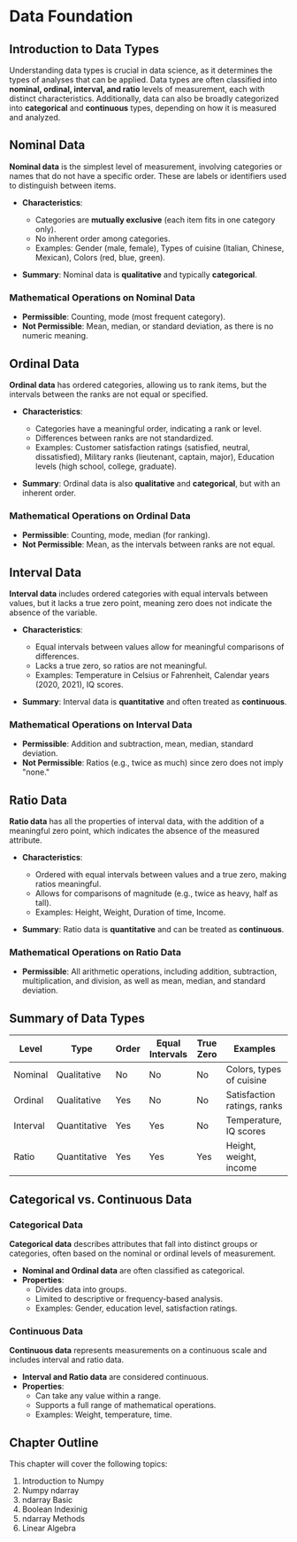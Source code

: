 # Data Foundation

## Introduction to Data Types

Understanding data types is crucial in data science, as it determines the types of analyses that can be applied. Data types are often classified into **nominal, ordinal, interval, and ratio** levels of measurement, each with distinct characteristics. Additionally, data can also be broadly categorized into **categorical** and **continuous** types, depending on how it is measured and analyzed.

## Nominal Data

**Nominal data** is the simplest level of measurement, involving categories or names that do not have a specific order. These are labels or identifiers used to distinguish between items.

- **Characteristics**:

  - Categories are **mutually exclusive** (each item fits in one category only).
  - No inherent order among categories.
  - Examples: Gender (male, female), Types of cuisine (Italian, Chinese, Mexican), Colors (red, blue, green).

- **Summary**: Nominal data is **qualitative** and typically **categorical**.

### Mathematical Operations on Nominal Data

- **Permissible**: Counting, mode (most frequent category).
- **Not Permissible**: Mean, median, or standard deviation, as there is no numeric meaning.

## Ordinal Data

**Ordinal data** has ordered categories, allowing us to rank items, but the intervals between the ranks are not equal or specified.

- **Characteristics**:

  - Categories have a meaningful order, indicating a rank or level.
  - Differences between ranks are not standardized.
  - Examples: Customer satisfaction ratings (satisfied, neutral, dissatisfied), Military ranks (lieutenant, captain, major), Education levels (high school, college, graduate).

- **Summary**: Ordinal data is also **qualitative** and **categorical**, but with an inherent order.

### Mathematical Operations on Ordinal Data

- **Permissible**: Counting, mode, median (for ranking).
- **Not Permissible**: Mean, as the intervals between ranks are not equal.

## Interval Data

**Interval data** includes ordered categories with equal intervals between values, but it lacks a true zero point, meaning zero does not indicate the absence of the variable.

- **Characteristics**:

  - Equal intervals between values allow for meaningful comparisons of differences.
  - Lacks a true zero, so ratios are not meaningful.
  - Examples: Temperature in Celsius or Fahrenheit, Calendar years (2020, 2021), IQ scores.

- **Summary**: Interval data is **quantitative** and often treated as **continuous**.

### Mathematical Operations on Interval Data

- **Permissible**: Addition and subtraction, mean, median, standard deviation.
- **Not Permissible**: Ratios (e.g., twice as much) since zero does not imply "none."

## Ratio Data

**Ratio data** has all the properties of interval data, with the addition of a meaningful zero point, which indicates the absence of the measured attribute.

- **Characteristics**:

  - Ordered with equal intervals between values and a true zero, making ratios meaningful.
  - Allows for comparisons of magnitude (e.g., twice as heavy, half as tall).
  - Examples: Height, Weight, Duration of time, Income.

- **Summary**: Ratio data is **quantitative** and can be treated as **continuous**.

### Mathematical Operations on Ratio Data

- **Permissible**: All arithmetic operations, including addition, subtraction, multiplication, and division, as well as mean, median, and standard deviation.

## Summary of Data Types

| Level    | Type         | Order | Equal Intervals | True Zero | Examples                    |
| -------- | ------------ | ----- | --------------- | --------- | --------------------------- |
| Nominal  | Qualitative  | No    | No              | No        | Colors, types of cuisine    |
| Ordinal  | Qualitative  | Yes   | No              | No        | Satisfaction ratings, ranks |
| Interval | Quantitative | Yes   | Yes             | No        | Temperature, IQ scores      |
| Ratio    | Quantitative | Yes   | Yes             | Yes       | Height, weight, income      |

## Categorical vs. Continuous Data

### Categorical Data

**Categorical data** describes attributes that fall into distinct groups or categories, often based on the nominal or ordinal levels of measurement.

- **Nominal and Ordinal data** are often classified as categorical.
- **Properties**:
  - Divides data into groups.
  - Limited to descriptive or frequency-based analysis.
  - Examples: Gender, education level, satisfaction ratings.

### Continuous Data

**Continuous data** represents measurements on a continuous scale and includes interval and ratio data.

- **Interval and Ratio data** are considered continuous.
- **Properties**:
  - Can take any value within a range.
  - Supports a full range of mathematical operations.
  - Examples: Weight, temperature, time.

## Chapter Outline

This chapter will cover the following topics:

1. Introduction to Numpy
2. Numpy ndarray
3. ndarray Basic
4. Boolean Indexinig
5. ndarray Methods
6. Linear Algebra
